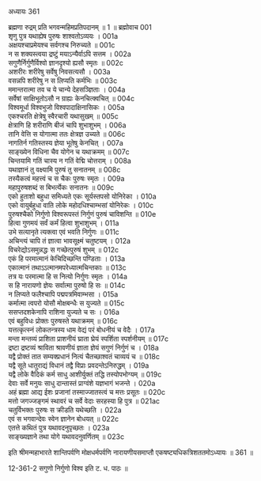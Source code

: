 अध्यायः 361

ब्रह्मणा रुद्रम् प्रति भगवन्महिमप्रतिपदानम् ॥ 1 ॥
ब्रह्मोवाच 	001  
शृणु पुत्र यथाह्येष पुरुषः शाश्वतोऽव्ययः ।	001a  
अक्षयश्चाप्रमेयश्च सर्वगश्च निरुच्यते ॥	001c  
न स शक्यस्त्वया द्रष्टुं मयाऽन्यैर्वाऽपि सत्तम ।	002a  
सगुणैर्निर्गुणैर्विश्वो ज्ञानदृश्यो ह्यसौ स्मृतः ॥	002c  
अशरीरः शरीरेषु सर्वेषु निवसत्यसौ ।	003a  
वसन्नपि शरीरेषु न स लिप्यति कर्मभिः ॥	003c  
ममान्तरात्मा तव च ये चान्ये देहसञ्ज्ञिताः ।	004a  
सर्वेषां साक्षिभूतोऽसौ न ग्राह्यः केनचित्क्वचित् ॥	004c  
विश्वमूर्धा विश्वभुजो विश्वपादाक्षिनासिकः ।	005a  
एकश्चरति क्षेत्रेषु स्वैरचारी यथासुखम् ॥	005c  
क्षेत्राणि हि शरीराणि बीजं चापि शुभाशुभम् ।	006a  
तानि वेत्ति स योगात्मा ततः क्षेत्रज्ञ उच्यते ॥	006c  
नागतिर्न गतिस्तस्य ज्ञेया भूतेषु केनचित् ।	007a  
साङ्ख्येन विधिना चैव योगेन च यथाक्रमम् ॥	007c  
चिन्तयामि गतिं चास्य न गतिं वेद्मि चोत्तराम् ।	008a  
यथाज्ञानं तु वक्ष्यामि पुरुषं तु सनातनम् ॥	008c  
तस्यैकत्वं महत्त्वं च स चैकः पुरुषः स्मृतः ।	009a  
महापुरुषशब्दं स बिभर्त्येकः सनातनः ॥	009c  
एको हुताशो बहुधा समिध्यते एकः सूर्यस्तपसो योनिरेका ।	010a  
एको वायुर्बहुधा वाति लोके महोदधिश्चाम्भसां योनिरेकः ।	010c  
पुरुषश्चैको निर्गुणो विश्वरूपस्तं निर्गुणं पुरुषं चाविशन्ति ॥	010e  
हित्वा गुणमयं सर्वं कर्मं हित्वा शुभाशुभम् ।	011a  
उभे सत्यानृते त्यक्त्वा एवं भवति निर्गुणः ॥	011c  
अचिन्त्यं चापि तं ज्ञात्वा भावसूक्ष्मं चतुष्टयम् ।	012a  
विचरेद्योऽसमुन्नद्धः स गच्छेत्पुरुषं शुभम् ॥	012c  
एकं हि परमात्मानं केचिदिच्छन्ति पण्डिताः ।	013a  
एकात्मानं तथाऽऽत्मानमपरेध्यात्मचिन्तकाः ॥	013c  
तत्र यः परमात्मा हि स नित्यो निर्गुणः स्मृतः ।	014a  
स हि नारायणो ज्ञेयः सर्वात्मा पुरुषो हि सः ॥	014c  
न लिप्यते फलैश्चापि पद्मपत्रमिवाम्भसा ।	015a  
कर्मात्मा त्वपरो योसौ मोक्षबन्धैः स युज्यते ॥	015c  
ससप्तदशकेनापि राशिना युज्यते च सः ।	016a  
एवं बहुविधः प्रोक्तः पुरुषस्ते यथाक्रमम् ॥	016c  
यत्तत्कृत्स्नं लोकतन्त्रस्य धाम वेद्यं परं बोधनीयं च वेदैः ।	017a  
मन्ता मन्तव्यं प्राशिता प्राशनीयं घ्राता घ्रेयं स्पर्शिता स्पर्शनीयम् ॥	017c  
द्रष्टा द्रष्टव्यं श्राविता श्रावणीयं ज्ञाता ज्ञेयं सगुणं निर्गुणं च ।	018a  
यद्वै प्रोक्तं तात सम्यक्प्रधानं नित्यं चैतच्छाश्वतं चाव्ययं च ॥	018c  
यद्वै सूते धातुराद्यं विधानं तद्वै विप्राः प्रवदन्तेऽनिरुद्धम् ।	019a  
यद्वै लोके वैदिकं कर्म साधु आशीर्युक्तं तद्धि तस्योपभोग्यम् ॥	019c  
देवाः सर्वे मनुयः साधु दान्तास्तं प्राग्वंशे यज्ञभागं भजन्ते ।	020a  
अहं ब्रह्मा आद्य ईशः प्रजानां तस्माज्जातस्त्वं च मत्तः प्रसूतः ॥	020c  
मत्तो जगज्जङ्गमं स्थावरं च सर्वे वेदाः सरहस्या हि पुत्र ॥	021ac  
चतुर्विभक्तः पुरुषः स क्रीडति यथेच्छति ।	022a  
एवं स भगवान्देवः स्वेन ज्ञानेन बोधयत् ॥	022c  
एतत्ते कथितं पुत्र यथावदनुपृच्छतः ।	023a  
साङ्ख्यज्ञाने तथा योगे यथावदनुवर्णितम् ॥ 	023c  

इति श्रीमन्महाभारते शान्तिपर्वणि मोक्षधर्मपर्वणि नारायणीयसमाप्तौ एकषष्ट्यधिकत्रिशततमोऽध्यायः ॥ 361 ॥

12-361-2 सगुणो निर्गुणो विश्व इति ट. ध. पाठः ॥
